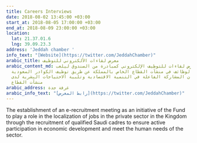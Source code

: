 ```yaml
---
title: Careers Interviews
date: 2018-08-02 13:45:00 +03:00
start_at: 2018-08-05 17:00:00 +03:00
end_at: 2018-08-09 23:00:00 +03:00
location:
  lat: 21.37.01.6
  lng: 39.09.23.3
address: 'Jeddah chamber '
info_text: "[Website](https://twitter.com/JeddahChamber)"
arabic_title: معرض لقاءات الألكتروني للتوظيف
arabic_content_md: ويأتي إنشاء معرض لقاءات للتوظيف الإلكتروني كمبادرة من الصندوق ليلعب
  دوراً في توطين الوظائف في منشآت القطاع الخاص بالمملكة عن طريق توظيف الكوادر السعودية
  المؤهلة لضمان المشاركة الفاعلة في التنمية الاقتصادية وتلبية الاحتياجات البشرية لدى
  منشآت القطاع
arabic_address: غرفة جدة
arabic_info_text: "[رابط المعرض](https://twitter.com/JeddahChamber)"
---
```


The establishment of an e-recruitment meeting as an initiative of the Fund to play a role in the localization of jobs in the private sector in the Kingdom through the recruitment of qualified Saudi cadres to ensure active participation in economic development and meet the human needs of the sector.

